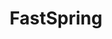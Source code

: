 ---
blog: https://fastspring.com/blog
facebook: https://facebook.com/fastspring
instagram: https://instagram.com/fastspringsb
linkedin: https://linkedin.com/company/fastspring
logohandle: fastspring
sort: fastspring
title: FastSpring
twitter: https://x.com/fastspring
website: https://fastspring.com/
---